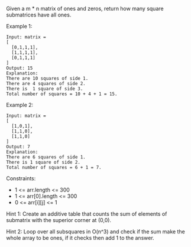 Given a m * n matrix of ones and zeros, return how many square submatrices have all ones.

 

Example 1:
```
Input: matrix =
[
  [0,1,1,1],
  [1,1,1,1],
  [0,1,1,1]
]
Output: 15
Explanation: 
There are 10 squares of side 1.
There are 4 squares of side 2.
There is  1 square of side 3.
Total number of squares = 10 + 4 + 1 = 15.
```
Example 2:
```
Input: matrix = 
[
  [1,0,1],
  [1,1,0],
  [1,1,0]
]
Output: 7
Explanation: 
There are 6 squares of side 1.  
There is 1 square of side 2. 
Total number of squares = 6 + 1 = 7.
```
Constraints:

* 1 <= arr.length <= 300
* 1 <= arr[0].length <= 300
* 0 <= arr[i][j] <= 1

Hint 1: Create an additive table that counts the sum of elements of submatrix with the superior corner at (0,0).

Hint 2: Loop over all subsquares in O(n^3) and check if the sum make the whole array to be ones, if it checks then add 1 to the answer.
